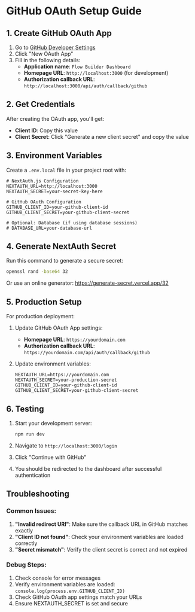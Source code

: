 # GitHub OAuth Setup Guide

## 1. Create GitHub OAuth App

1. Go to [GitHub Developer Settings](https://github.com/settings/developers)
2. Click "New OAuth App"
3. Fill in the following details:
   - **Application name**: `Flow Builder Dashboard`
   - **Homepage URL**: `http://localhost:3000` (for development)
   - **Authorization callback URL**: `http://localhost:3000/api/auth/callback/github`

## 2. Get Credentials

After creating the OAuth app, you'll get:
- **Client ID**: Copy this value
- **Client Secret**: Click "Generate a new client secret" and copy the value

## 3. Environment Variables

Create a `.env.local` file in your project root with:

```env
# NextAuth.js Configuration
NEXTAUTH_URL=http://localhost:3000
NEXTAUTH_SECRET=your-secret-key-here

# GitHub OAuth Configuration
GITHUB_CLIENT_ID=your-github-client-id
GITHUB_CLIENT_SECRET=your-github-client-secret

# Optional: Database (if using database sessions)
# DATABASE_URL=your-database-url
```

## 4. Generate NextAuth Secret

Run this command to generate a secure secret:

```bash
openssl rand -base64 32
```

Or use an online generator: https://generate-secret.vercel.app/32

## 5. Production Setup

For production deployment:

1. Update GitHub OAuth App settings:
   - **Homepage URL**: `https://yourdomain.com`
   - **Authorization callback URL**: `https://yourdomain.com/api/auth/callback/github`

2. Update environment variables:
   ```env
   NEXTAUTH_URL=https://yourdomain.com
   NEXTAUTH_SECRET=your-production-secret
   GITHUB_CLIENT_ID=your-github-client-id
   GITHUB_CLIENT_SECRET=your-github-client-secret
   ```

## 6. Testing

1. Start your development server:
   ```bash
   npm run dev
   ```

2. Navigate to `http://localhost:3000/login`
3. Click "Continue with GitHub"
4. You should be redirected to the dashboard after successful authentication

## Troubleshooting

### Common Issues:

1. **"Invalid redirect URI"**: Make sure the callback URL in GitHub matches exactly
2. **"Client ID not found"**: Check your environment variables are loaded correctly
3. **"Secret mismatch"**: Verify the client secret is correct and not expired

### Debug Steps:

1. Check console for error messages
2. Verify environment variables are loaded: `console.log(process.env.GITHUB_CLIENT_ID)`
3. Check GitHub OAuth app settings match your URLs
4. Ensure NEXTAUTH_SECRET is set and secure
